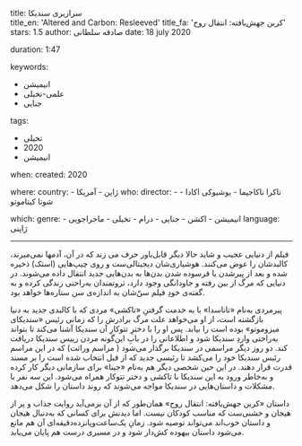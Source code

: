 
title: سرازیری سندیکا  
title_en: 'Altered and Carbon: Resleeved'
title_fa: 'کربن جهش‌یافته: انتقال روح'
stars: 1.5 
author: صادقه سلطانی
date: 18 july 2020

duration: 1:47

keywords:
  - انیمیشن
  - علمی-تخیلی
  - جنایی 

tags:
  - تخیلی
  - 2020
  - انیمیشن  

when:
  created: 2020

where:
  country:
    - ژاپن
    - آمریکا
who:
  director: 
    - تاکرا ناکاجیما 
    - یوشیوکی اکادا
    - شوتا کیتاموتو

which:
  genre:
    - انیمیشن 
    - اکشن
    - جنایی
    - درام
    - تخیلی
    - ماجراجویی 
  language: ژاپنی

---

فیلم از دنیایی عجیب و شاید حالا دیگر قابل‌باور حرف می زند که در آن، آدمها نمی‌میرند، کالبدشان را عوض می‌کنند. هوشیاری‌شان دیجیتالی‌ست و روی چیپ‌هایی (استک) ذخیره شده و بعد از پیرشدن یا فرسوده شدن بدن‌ها به بدن‌هایی جدید انتقال داده می‌شوند. در دنیایی که مرگ از بین رفته و جاودانگی  وجود دارد، ثروتمندان به‌راحتی زندگی کرده و به گفته‌ی خودِ فیلم سنّ‌شان به اندازه‌ی سن ستاره‌ها خواهد بود.

پیرمردی به‌نام «تاناسدا» با به خدمت گرفتنِ  «تاکشی» مردی که با کالبدی جدید به دنیا بازگشته است، از او می‌خواهد علت مرگ برادرش را که زمانی رئیس «سندیکای میزوموتو» بوده است را بیابد. پس او را با دخترِ تتوکارِ آن سندیکا آشنا می‌کند تا بتواند به‌راحتی واردِ سندیکا شود و اطلاعاتی را در بابِ این‌گونه مردن رییس سندیکا دریافت کند. دو روز دیگر مراسمی در سندیکا برگذار می‌شود ( مراسم وراثت) که در این مراسم رئیس سندیکا خود را می‌کشد تا رئیسی جدید که از قبل انتخاب شده است را بر مسند قدرت قرار دهند. در این حین شخصی دیگر هم به‌نام «جینا» برای سازمانی دیگر کار کرده و به‌خاطر ورود به این سندیکا با تاکشی و دختر تتوکار همراه می‌شود. این سه نفر با مشکلات و داستان‌هایی در سندیکا مواجه می‌شوند که روند داستان را شکل می‌دهد.

داستان «کربن جهش‌یافته: انتقال روح» همان‌طور که از آن بر‌می‌آید روایت جذاب و پر از هیجان و خشنی‌ست که مناسب کودکان نیست. اما دیدنش برای کسانی که به‌دنبال هیجان و داستان خوب‌اند می‌تواند توصیه شود. زمانِ یک‌ساعت‌وپانزده‌دقیقه‌ای آن هم مانع می‌شود داستان بیهوده کش‌دار شود و در مسیری درست هم پایان می‌یابد.
